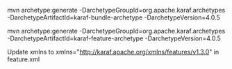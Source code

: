mvn archetype:generate -DarchetypeGroupId=org.apache.karaf.archetypes -DarchetypeArtifactId=karaf-bundle-archetype -DarchetypeVersion=4.0.5

mvn archetype:generate -DarchetypeGroupId=org.apache.karaf.archetypes -DarchetypeArtifactId=karaf-feature-archetype -DarchetypeVersion=4.0.5

Update xmlns to xmlns="http://karaf.apache.org/xmlns/features/v1.3.0" in feature.xml
